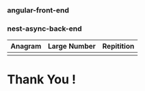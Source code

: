 ### angular-front-end
### nest-async-back-end

| Anagram                   | Large Number               | Repitition                   |
| ------------------------- | -------------------------- | ---------------------------- |
| [](https://github.com/sriThariduSangeeth/RAPID-T4-CL-with-Krish/blob/master/assest/anagram.png) | [](https://github.com/sriThariduSangeeth/RAPID-T4-CL-with-Krish/blob/master/assest/largenum.png) | [](https://github.com/sriThariduSangeeth/RAPID-T4-CL-with-Krish/blob/master/assest/repitition.png) |


<h1>Thank You ! <h1>
